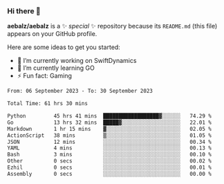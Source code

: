 ### Hi there 👋

**aebalz/aebalz** is a ✨ _special_ ✨ repository because its `README.md` (this file) appears on your GitHub profile.

Here are some ideas to get you started:

- 🔭 I’m currently working on SwiftDynamics
- 🌱 I’m currently learning GO
-  ⚡ Fun fact: Gaming
  
  <!--
- 👯 I’m looking to collaborate on ...
- 🤔 I’m looking for help with ...
- 💬 Ask me about ...
- 📫 How to reach me: ...
- 😄 Pronouns: ...
-->

<!--START_SECTION:waka-->

```txt
From: 06 September 2023 - To: 30 September 2023

Total Time: 61 hrs 30 mins

Python         45 hrs 41 mins  ██████████████████▓░░░░░░   74.29 %
Go             13 hrs 32 mins  █████▓░░░░░░░░░░░░░░░░░░░   22.01 %
Markdown       1 hr 15 mins    ▓░░░░░░░░░░░░░░░░░░░░░░░░   02.05 %
ActionScript   38 mins         ▒░░░░░░░░░░░░░░░░░░░░░░░░   01.05 %
JSON           12 mins         ░░░░░░░░░░░░░░░░░░░░░░░░░   00.34 %
YAML           4 mins          ░░░░░░░░░░░░░░░░░░░░░░░░░   00.13 %
Bash           3 mins          ░░░░░░░░░░░░░░░░░░░░░░░░░   00.10 %
Other          0 secs          ░░░░░░░░░░░░░░░░░░░░░░░░░   00.02 %
Ezhil          0 secs          ░░░░░░░░░░░░░░░░░░░░░░░░░   00.01 %
Assembly       0 secs          ░░░░░░░░░░░░░░░░░░░░░░░░░   00.00 %
```

<!--END_SECTION:waka-->
